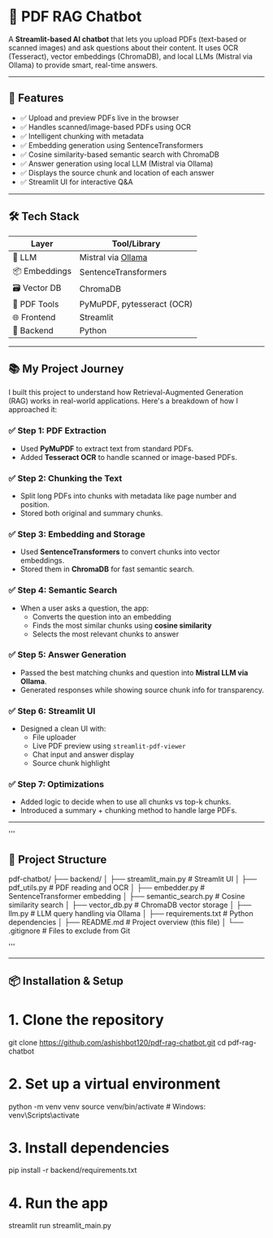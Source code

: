 # 📄 PDF RAG Chatbot

A **Streamlit-based AI chatbot** that lets you upload PDFs (text-based or scanned images) and ask questions about their content. It uses OCR (Tesseract), vector embeddings (ChromaDB), and local LLMs (Mistral via Ollama) to provide smart, real-time answers.

---

## 🚀 Features

- ✅ Upload and preview PDFs live in the browser
- ✅ Handles scanned/image-based PDFs using OCR
- ✅ Intelligent chunking with metadata
- ✅ Embedding generation using SentenceTransformers
- ✅ Cosine similarity-based semantic search with ChromaDB
- ✅ Answer generation using local LLM (Mistral via Ollama)
- ✅ Displays the source chunk and location of each answer
- ✅ Streamlit UI for interactive Q&A

---

## 🛠️ Tech Stack

| Layer        | Tool/Library                      |
|--------------|-----------------------------------|
| 🧠 LLM        | Mistral via [Ollama](https://ollama.com/) |
| 📦 Embeddings | SentenceTransformers              |
| 🗃️ Vector DB  | ChromaDB                          |
| 📄 PDF Tools  | PyMuPDF, pytesseract (OCR)        |
| 🌐 Frontend   | Streamlit                         |
| 🧠 Backend    | Python                            |

---

## 📚 My Project Journey

I built this project to understand how Retrieval-Augmented Generation (RAG) works in real-world applications. Here's a breakdown of how I approached it:

### ✅ Step 1: PDF Extraction
- Used **PyMuPDF** to extract text from standard PDFs.
- Added **Tesseract OCR** to handle scanned or image-based PDFs.

### ✅ Step 2: Chunking the Text
- Split long PDFs into chunks with metadata like page number and position.
- Stored both original and summary chunks.

### ✅ Step 3: Embedding and Storage
- Used **SentenceTransformers** to convert chunks into vector embeddings.
- Stored them in **ChromaDB** for fast semantic search.

### ✅ Step 4: Semantic Search
- When a user asks a question, the app:
  - Converts the question into an embedding
  - Finds the most similar chunks using **cosine similarity**
  - Selects the most relevant chunks to answer

### ✅ Step 5: Answer Generation
- Passed the best matching chunks and question into **Mistral LLM via Ollama**.
- Generated responses while showing source chunk info for transparency.

### ✅ Step 6: Streamlit UI
- Designed a clean UI with:
  - File uploader
  - Live PDF preview using `streamlit-pdf-viewer`
  - Chat input and answer display
  - Source chunk highlight

### ✅ Step 7: Optimizations
- Added logic to decide when to use all chunks vs top-k chunks.
- Introduced a summary + chunking method to handle large PDFs.

---

'''
## 📁 Project Structure

pdf-chatbot/
├── backend/
│ ├── streamlit_main.py # Streamlit UI
│ ├── pdf_utils.py # PDF reading and OCR
│ ├── embedder.py # SentenceTransformer embedding
│ ├── semantic_search.py # Cosine similarity search
│ ├── vector_db.py # ChromaDB vector storage
│ ├── llm.py # LLM query handling via Ollama
│ ├── requirements.txt # Python dependencies
│ ├── README.md # Project overview (this file)
│ └── .gitignore # Files to exclude from Git 

'''


---

## 📦 Installation & Setup

# 1. Clone the repository
git clone https://github.com/ashishbot120/pdf-rag-chatbot.git
cd pdf-rag-chatbot

# 2. Set up a virtual environment
python -m venv venv
source venv/bin/activate         # Windows: venv\Scripts\activate

# 3. Install dependencies
pip install -r backend/requirements.txt

# 4. Run the app
streamlit run streamlit_main.py
